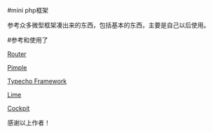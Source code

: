 #mini php框架

参考众多微型框架凑出来的东西，包括基本的东西，主要是自己以后使用。

#参考和使用了

[Router](https://github.com/dannyvankooten/AltoRouter)

[Pimple](https://github.com/silexphp/Pimple)

[Typecho Framework](https://github.com/typecho/framework)

[Lime](https://github.com/aheinze/Lime)

[Cockpit](https://github.com/aheinze/cockpit)

感谢以上作者！
